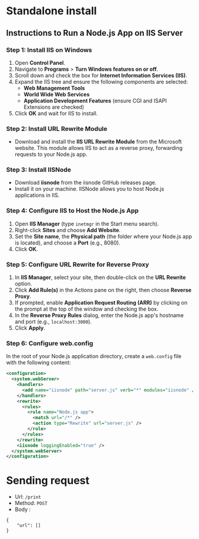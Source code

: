 # Standalone install

## Instructions to Run a Node.js App on IIS Server

### Step 1: Install IIS on Windows
1. Open **Control Panel**.
2. Navigate to **Programs** > **Turn Windows features on or off**.
3. Scroll down and check the box for **Internet Information Services (IIS)**.
4. Expand the IIS tree and ensure the following components are selected:
   - **Web Management Tools**
   - **World Wide Web Services**
   - **Application Development Features** (ensure CGI and ISAPI Extensions are checked)
5. Click **OK** and wait for IIS to install.

### Step 2: Install URL Rewrite Module
- Download and install the **IIS URL Rewrite Module** from the Microsoft website. This module allows IIS to act as a reverse proxy, forwarding requests to your Node.js app.

### Step 3: Install IISNode
- Download **iisnode** from the iisnode GitHub releases page.
- Install it on your machine. IISNode allows you to host Node.js applications in IIS.

### Step 4: Configure IIS to Host the Node.js App
1. Open **IIS Manager** (type `inetmgr` in the Start menu search).
2. Right-click **Sites** and choose **Add Website**.
3. Set the **Site name**, the **Physical path** (the folder where your Node.js app is located), and choose a **Port** (e.g., 8080).
4. Click **OK**.

### Step 5: Configure URL Rewrite for Reverse Proxy
1. In **IIS Manager**, select your site, then double-click on the **URL Rewrite** option.
2. Click **Add Rule(s)** in the Actions pane on the right, then choose **Reverse Proxy**.
3. If prompted, enable **Application Request Routing (ARR)** by clicking on the prompt at the top of the window and checking the box.
4. In the **Reverse Proxy Rules** dialog, enter the Node.js app's hostname and port (e.g., `localhost:3000`).
5. Click **Apply**.

### Step 6: Configure web.config
In the root of your Node.js application directory, create a `web.config` file with the following content:

```xml
<configuration>
  <system.webServer>
    <handlers>
      <add name="iisnode" path="server.js" verb="*" modules="iisnode" />
    </handlers>
    <rewrite>
      <rules>
        <rule name="Node.js app">
          <match url="/*" />
          <action type="Rewrite" url="server.js" />
        </rule>
      </rules>
    </rewrite>
    <iisnode loggingEnabled="true" />
  </system.webServer>
</configuration>
```

# Sending request

- Url: `/print`
- Method: `POST`
- Body :
```
{
    "url": []
}
```

